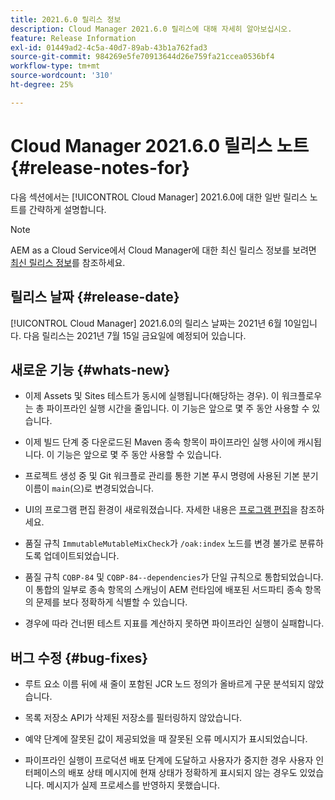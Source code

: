 ```yaml
---
title: 2021.6.0 릴리스 정보
description: Cloud Manager 2021.6.0 릴리스에 대해 자세히 알아보십시오.
feature: Release Information
exl-id: 01449ad2-4c5a-40d7-89ab-43b1a762fad3
source-git-commit: 984269e5fe70913644d26e759fa21ccea0536bf4
workflow-type: tm+mt
source-wordcount: '310'
ht-degree: 25%

---
```


# Cloud Manager 2021.6.0 릴리스 노트 {#release-notes-for}

다음 섹션에서는 [!UICONTROL Cloud Manager] 2021.6.0에 대한 일반 릴리스 노트를 간략하게 설명합니다.

>[!NOTE]
>AEM as a Cloud Service에서 Cloud Manager에 대한 최신 릴리스 정보를 보려면 [최신 릴리스 정보](https://experienceleague.adobe.com/ko/docs/experience-manager-cloud-service/content/release-notes/cloud-manager/current#getting-access)를 참조하세요.

## 릴리스 날짜 {#release-date}

[!UICONTROL Cloud Manager] 2021.6.0의 릴리스 날짜는 2021년 6월 10일입니다.
다음 릴리스는 2021년 7월 15일 금요일에 예정되어 있습니다.

## 새로운 기능 {#whats-new}

* 이제 Assets 및 Sites 테스트가 동시에 실행됩니다(해당하는 경우). 이 워크플로우는 총 파이프라인 실행 시간을 줄입니다. 이 기능은 앞으로 몇 주 동안 사용할 수 있습니다.

* 이제 빌드 단계 중 다운로드된 Maven 종속 항목이 파이프라인 실행 사이에 캐시됩니다. 이 기능은 앞으로 몇 주 동안 사용할 수 있습니다.

* 프로젝트 생성 중 및 Git 워크플로 관리를 통한 기본 푸시 명령에 사용된 기본 분기 이름이 `main`(으)로 변경되었습니다.

* UI의 프로그램 편집 환경이 새로워졌습니다. 자세한 내용은 [프로그램 편집](/help/getting-started/program-setup.md#editing-program)을 참조하세요.

* 품질 규칙 `ImmutableMutableMixCheck`가 `/oak:index` 노드를 변경 불가로 분류하도록 업데이트되었습니다.

* 품질 규칙 `CQBP-84` 및 `CQBP-84--dependencies`가 단일 규칙으로 통합되었습니다. 이 통합의 일부로 종속 항목의 스캐닝이 AEM 런타임에 배포된 서드파티 종속 항목의 문제를 보다 정확하게 식별할 수 있습니다.

* 경우에 따라 건너뛴 테스트 지표를 계산하지 못하면 파이프라인 실행이 실패합니다.

## 버그 수정 {#bug-fixes}

* 루트 요소 이름 뒤에 새 줄이 포함된 JCR 노드 정의가 올바르게 구문 분석되지 않았습니다.

* 목록 저장소 API가 삭제된 저장소를 필터링하지 않았습니다.

* 예약 단계에 잘못된 값이 제공되었을 때 잘못된 오류 메시지가 표시되었습니다.

* 파이프라인 실행이 프로덕션 배포 단계에 도달하고 사용자가 중지한 경우 사용자 인터페이스의 배포 상태 메시지에 현재 상태가 정확하게 표시되지 않는 경우도 있었습니다. 메시지가 실제 프로세스를 반영하지 못했습니다.
